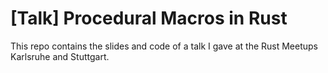 # [Talk] Procedural Macros in Rust

This repo contains the slides and code of a talk I gave
at the Rust Meetups Karlsruhe and Stuttgart.